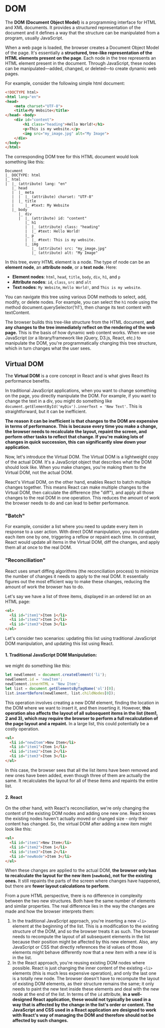 # DOM

The **DOM (Document Object Model)** is a programming interface for HTML and XML documents. It provides a structured representation of the document and it defines a way that the structure can be manipulated from a program, usually JavaScript.

When a web page is loaded, the browser creates a Document Object Model of the page.
It's essentially a **structured, tree-like representation of the HTML elements present on the page**. Each node in the tree represents an HTML element present in the document. Through JavaScript, these nodes can be manipulated—added, changed, or deleted—to create dynamic web pages.

For example, consider the following simple html document:
```html
<!DOCTYPE html>
<html lang="en">
<head>
    <meta charset="UTF-8">
    <title>My Website</title>
</head> <body>
    <div id="content">
        <h1 class="heading">Hello World!</h1>
        <p>This is my website.</p>
        <img src="my_image.jpg" alt="My Image">
    </div>
</body>
</html>
```
The corresponding DOM tree for this HTML document would look something like this:

```
Document
|_ DOCTYPE: html
|_ html
|  |_ (attribute) lang: "en"
   |_ head
   |  |_ meta
   |  |  |_ (attribute) charset: "UTF-8"
   |  |_ title
   |     |_ #text: My Website
   |_ body
      |_ div
      |  |_ (attribute) id: "content"
         |_ h1
         |  |_ (attribute) class: "heading"
         |  |_ #text: Hello World!
         |_ p
         |  |_ #text: This is my website.
         |_ img
            |_ (attribute) src: "my_image.jpg"
            |_ (attribute) alt: "My Image"
```

In this tree, every HTML element is a node. The type of node can be an **element node**, an **attribute node**, or a **text node**. Here:

* **Element nodes**: `html`, `head`, `title`, `body`, `div`, `h1`, and `p`
* **Attribute nodes**: `id`, `class`, `src` and `alt`
* **Text nodes**: `My Website`, `Hello World!`, and `This is my website`.

You can navigate this tree using various DOM methods to select, add, modify, or delete nodes. 
For example, you can select the `h1` node using the method document.querySelector('h1'), then change its text content with textContent.

The browser builds this tree-like structure from the HTML document, **and any changes to the tree immediately reflect on the rendering of the web page.** 
This is the basis of how dynamic web content works. When we use JavaScript (or a library/framework like jQuery, D3.js, React, etc.) to manipulate the DOM, you're programmatically changing this tree structure, which in turn changes what the user sees.


## Virtual DOM

The **Virtual DOM** is a core concept in React and is what gives React its performance benefits. 

In traditional JavaScript applications, when you want to change something on the page, you directly manipulate the DOM. For example, if you want to change the text in a div, you might do something like `document.getElementById('myDiv').innerText = 'New Text'`. This is straightforward, but it can be inefficient.

**The reason it can be inefficient is that changes to the DOM are expensive in terms of performance. This is because every time you make a change, the browser needs to recalculate the layout, repaint the screen, and perform other tasks to reflect that change. If you're making lots of changes in quick succession, this can significantly slow down your application.**

Now, let's introduce the Virtual DOM. The Virtual DOM is a lightweight copy of the actual DOM. It's a JavaScript object that describes what the DOM should look like. When you make changes, you're making them to the Virtual DOM, not the actual DOM.

React's Virtual DOM, on the other hand, enables React to batch multiple changes together. This means React can make multiple changes to the Virtual DOM, then calculate the difference (the "diff"), and apply all those changes to the real DOM in one operation. This reduces the amount of work the browser needs to do and can lead to better performance.

### "Batch"

For example, consider a list where you need to update every item in response to a user action. With direct DOM manipulation, you would update each item one by one, triggering a reflow or repaint each time. In contrast, React would update all items in the Virtual DOM, diff the changes, and apply them all at once to the real DOM.

### "Reconciliation"

React uses smart diffing algorithms (the reconciliation process) to minimize the number of changes it needs to apply to the real DOM. It essentially figures out the most efficient way to make these changes, reducing the amount of work the browser has to do.

Let's say we have a list of three items, displayed in an ordered list on an HTML page:

```html
<ol>
  <li id="item1">Item 1</li>
  <li id="item2">Item 2</li>
  <li id="item3">Item 3</li>
</ol>
```

Let's consider two scenarios: updating this list using traditional JavaScript DOM manipulation, and updating this list using React.

#### 1. Traditional JavaScript DOM Manipulation:

we might do something like this:

```js
let newElement = document.createElement('li');
newElement.id = 'newItem';
newElement.innerHTML = 'New Item';
let list = document.getElementsByTagName('ol')[0];
list.insertBefore(newElement, list.childNodes[0]);
```

This operation involves creating a new DOM element, finding the location in the DOM where we want to insert it, and then inserting it. However, **this operation also affects the layout of all subsequent items in the list (item1, 2 and 3), which may require the browser to perform a full recalculation of the page layout and a repaint.** In a large list, this could potentially be a costly operation.

```html
<ul>
  <li id="newItem">New Item</li>
  <li id="item1">Item 1</li>
  <li id="item2">Item 2</li>
  <li id="item3">Item 3</li>
</ul>
```

In this case, the browser sees that all the list items have been removed and new ones have been added, even though three of them are actually the same. It recalculates the layout for all of these items and repaints the entire list.

#### 2. React

On the other hand, with React's reconciliation, we're only changing the content of the existing DOM nodes and adding one new one. React knows the existing nodes haven't actually moved or changed size - only their content has changed. So, the virtual DOM after adding a new item might look like this:

```html
<ul>
  <li id="item1">New Item</li>
  <li id="item2">Item 1</li>
  <li id="item3">Item 2</li>
  <li id="newNode">Item 3</li>
</ul>
```

When these changes are applied to the actual DOM, **the browser only has to recalculate the layout for the new item (`newNode`), not for the existing ones.** It still repaints the parts of the screen where changes have happened, but there are **fewer layout calculations to perform**.

From a pure HTML perspective, there is no difference in complexity between the two new structures. Both have the same number of elements and similar properties.
The real difference lies in the way the changes are made and how the browser interprets them:

1. In the traditional JavaScript approach, you're inserting a new `<li>` element at the beginning of the list. This is a modification to the existing structure of the DOM, and so the browser treats it as such. The browser needs to recompute the layout of all subsequent elements in the list because their position might be affected by this new element. Also, any JavaScript or CSS that directly references the id values of those elements might behave differently now that a new item with a new id is in the list.
2. In the React approach, you're reusing existing DOM nodes where possible. React is just changing the inner content of the existing `<li>` elements (this is much less expensive operation), and only the last one is a totally new node. The browser doesn't have to recompute the layout of existing DOM elements, as their structure remains the same; it only needs to paint the new text inside these elements and deal with the new node at the end of the list. In terms of the `id` attribute, **in a well-designed React application, these would not typically be used in a way that is affected by the change in the list's order or content. The JavaScript and CSS used in a React application are designed to work with React's way of managing the DOM and therefore should not be affected by such changes.**

